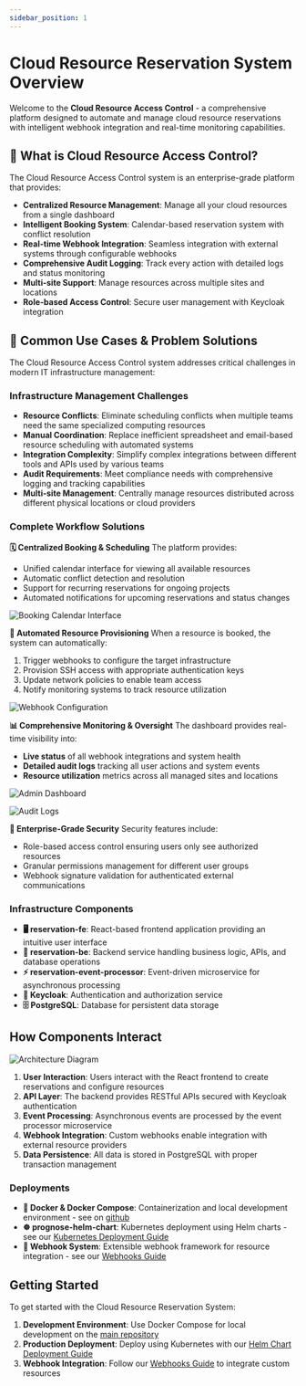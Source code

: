 ```yaml
---
sidebar_position: 1
---
```


# Cloud Resource Reservation System Overview

Welcome to the **Cloud Resource Access Control** - a comprehensive platform designed to automate and manage cloud resource reservations with intelligent webhook integration and real-time monitoring capabilities.

## 🎯 What is Cloud Resource Access Control?

The Cloud Resource Access Control system is an enterprise-grade platform that provides:

- **Centralized Resource Management**: Manage all your cloud resources from a single dashboard
- **Intelligent Booking System**: Calendar-based reservation system with conflict resolution
- **Real-time Webhook Integration**: Seamless integration with external systems through configurable webhooks
- **Comprehensive Audit Logging**: Track every action with detailed logs and status monitoring
- **Multi-site Support**: Manage resources across multiple sites and locations
- **Role-based Access Control**: Secure user management with Keycloak integration

## 🏢 Common Use Cases & Problem Solutions

The Cloud Resource Access Control system addresses critical challenges in modern IT infrastructure management:

### Infrastructure Management Challenges
- **Resource Conflicts**: Eliminate scheduling conflicts when multiple teams need the same specialized computing resources
- **Manual Coordination**: Replace inefficient spreadsheet and email-based resource scheduling with automated systems
- **Integration Complexity**: Simplify complex integrations between different tools and APIs used by various teams
- **Audit Requirements**: Meet compliance needs with comprehensive logging and tracking capabilities
- **Multi-site Management**: Centrally manage resources distributed across different physical locations or cloud providers

### Complete Workflow Solutions

**🗓️ Centralized Booking & Scheduling**
The platform provides:
- Unified calendar interface for viewing all available resources
- Automatic conflict detection and resolution
- Support for recurring reservations for ongoing projects
- Automated notifications for upcoming reservations and status changes

![Booking Calendar Interface](/img/booking_calendar.png)

**🔗 Automated Resource Provisioning**
When a resource is booked, the system can automatically:
1. Trigger webhooks to configure the target infrastructure
2. Provision SSH access with appropriate authentication keys
3. Update network policies to enable team access
4. Notify monitoring systems to track resource utilization

![Webhook Configuration](/img/webhook_logs.png)

**📊 Comprehensive Monitoring & Oversight**
The dashboard provides real-time visibility into:
- **Live status** of all webhook integrations and system health
- **Detailed audit logs** tracking all user actions and system events
- **Resource utilization** metrics across all managed sites and locations

![Admin Dashboard](/img/admin_dashboard.png)

![Audit Logs](/img/audit_logs.png)

**🔐 Enterprise-Grade Security**
Security features include:
- Role-based access control ensuring users only see authorized resources
- Granular permissions management for different user groups
- Webhook signature validation for authenticated external communications

### Infrastructure Components

- **🖥️ reservation-fe**: React-based frontend application providing an intuitive user interface
- **🔌 reservation-be**: Backend service handling business logic, APIs, and database operations
- **⚡ reservation-event-processor**: Event-driven microservice for asynchronous processing
- **🔑 Keycloak**: Authentication and authorization service
- **🗄️ PostgreSQL**: Database for persistent data storage

## How Components Interact


![Architecture Diagram](/img/arch-diagram.png)


1. **User Interaction**: Users interact with the React frontend to create reservations and configure resources
2. **API Layer**: The backend provides RESTful APIs secured with Keycloak authentication
3. **Event Processing**: Asynchronous events are processed by the event processor microservice
4. **Webhook Integration**: Custom webhooks enable integration with external resource providers
5. **Data Persistence**: All data is stored in PostgreSQL with proper transaction management

### Deployments

- **🐳 Docker & Docker Compose**: Containerization and local development environment - see on [github](https://github.com/giovannimirarchi420/cloud-resource-reservation)
- **☸️ prognose-helm-chart**: Kubernetes deployment using Helm charts - see our [Kubernetes Deployment Guide](./guides/kubernetes-deployment.md)
- **🔗 Webhook System**: Extensible webhook framework for resource integration - see our [Webhooks Guide](./guides/webhooks.md)

## Getting Started

To get started with the Cloud Resource Reservation System:

1. **Development Environment**: Use Docker Compose for local development on the [main repository](https://github.com/giovannimirarchi420/cloud-resource-reservation) 
2. **Production Deployment**: Deploy using Kubernetes with our [Helm Chart Deployment Guide](./guides/kubernetes-deployment.md)
3. **Webhook Integration**: Follow our [Webhooks Guide](./guides/webhooks.md) to integrate custom resources


